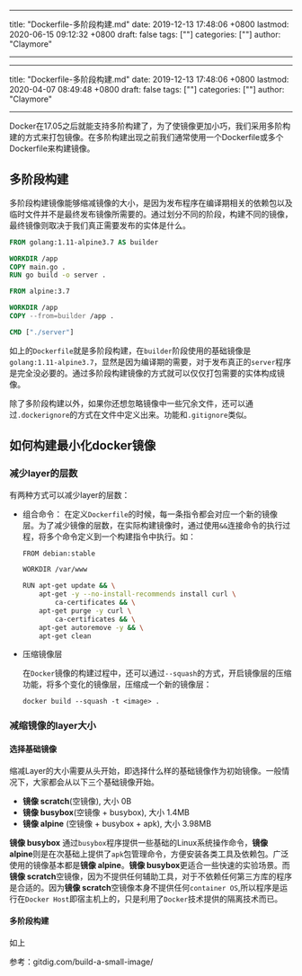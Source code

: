 
---
title: "Dockerfile-多阶段构建.md"
date: 2019-12-13 17:48:06 +0800
lastmod: 2020-06-15 09:12:32 +0800
draft: false
tags: [""]
categories: [""]
author: "Claymore"

---

---
title: "Dockerfile-多阶段构建.md"
date: 2019-12-13 17:48:06 +0800
lastmod: 2020-04-07 08:49:48 +0800
draft: false
tags: [""]
categories: [""]
author: "Claymore"

---
Docker在17.05之后就能支持多阶构建了，为了使镜像更加小巧，我们采用多阶构建的方式来打包镜像。在多阶构建出现之前我们通常使用一个Dockerfile或多个Dockerfile来构建镜像。

## 多阶段构建

多阶段构建镜像能够缩减镜像的大小，是因为发布程序在编译期相关的依赖包以及临时文件并不是最终发布镜像所需要的。通过划分不同的阶段，构建不同的镜像，最终镜像则取决于我们真正需要发布的实体是什么。

``` dockerfile
FROM golang:1.11-alpine3.7 AS builder

WORKDIR /app
COPY main.go .
RUN go build -o server .

FROM alpine:3.7

WORKDIR /app
COPY --from=builder /app .

CMD ["./server"]
```

如上的`Dockerfile`就是多阶段构建，在`builder`阶段使用的基础镜像是`golang:1.11-alpine3.7`，显然是因为编译期的需要，对于发布真正的`server`程序是完全没必要的。通过多阶段构建镜像的方式就可以仅仅打包需要的实体构成镜像。

除了多阶段构建以外，如果你还想忽略镜像中一些冗余文件，还可以通过`.dockerignore`的方式在文件中定义出来。功能和`.gitignore`类似。



## 如何构建最小化docker镜像

### 减少layer的层数

有两种方式可以减少layer的层数：

* 组合命令： 在定义`Dockerfile`的时候，每一条指令都会对应一个新的镜像层。为了减少镜像的层数，在实际构建镜像时，通过使用`&&`连接命令的执行过程，将多个命令定义到一个构建指令中执行。如：

  ```sh
  FROM debian:stable
  
  WORKDIR /var/www
  
  RUN apt-get update && \
      apt-get -y --no-install-recommends install curl \
          ca-certificates && \
      apt-get purge -y curl \
          ca-certificates && \
      apt-get autoremove -y && \
      apt-get clean
  ```

* 压缩镜像层

  在`Docker`镜像的构建过程中，还可以通过`--squash`的方式，开启镜像层的压缩功能，将多个变化的镜像层，压缩成一个新的镜像层：

  `docker build --squash -t <image> .`



### 减缩镜像的layer大小

#### 选择基础镜像

缩减Layer的大小需要从头开始，即选择什么样的基础镜像作为初始镜像。一般情况下，大家都会从以下三个基础镜像开始。

- **镜像 scratch**(空镜像), 大小 0B
- **镜像 busybox**(空镜像 + busybox), 大小 1.4MB
- **镜像 alpine** (空镜像 + busybox + apk), 大小 3.98MB

**镜像 busybox** 通过`busybox`程序提供一些基础的Linux系统操作命令，**镜像 alpine**则是在次基础上提供了`apk`包管理命令，方便安装各类工具及依赖包。广泛使用的镜像基本都是**镜像 alpine**。**镜像 busybox**更适合一些快速的实验场景。而**镜像 scratch**空镜像，因为不提供任何辅助工具，对于不依赖任何第三方库的程序是合适的。因为**镜像 scratch**空镜像本身不提供任何`container OS`,所以程序是运行在`Docker Host`即宿主机上的，只是利用了`Docker`技术提供的隔离技术而已。



#### 多阶段构建

如上

参考：gitdig.com/build-a-small-image/